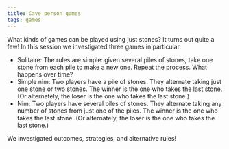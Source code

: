 ```yaml
---
title: Cave person games
tags: games
---
```


What kinds of games can be played using just stones? It turns out quite a few! In this session we investigated three games in particular.

* Solitaire: The rules are simple: given several piles of stones, take one stone from each pile to make a new one. Repeat the process. What happens over time?
* Simple nim: Two players have a pile of stones. They alternate taking just one stone or two stones. The winner is the one who takes the last stone. (Or alternately, the loser is the one who takes the last stone.)
* Nim: Two players have several piles of stones. They alternate taking any number of stones from  just one of the piles. The winner is the one who takes the last stone. (Or alternately, the loser is the one who takes the last stone.)

<p>We investigated outcomes, strategies, and alternative rules!</p>
